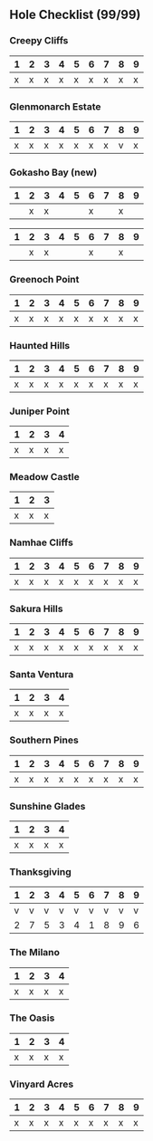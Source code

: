 
## Hole Checklist (99/99)

### Creepy Cliffs

|1|2|3|4|5|6|7|8|9|
|-|-|-|-|-|-|-|-|-|
|x|x|x|x|x|x|x|x|x|

### Glenmonarch Estate

|1|2|3|4|5|6|7|8|9|
|-|-|-|-|-|-|-|-|-|
|x|x|x|x|x|x|x|v|x|

### Gokasho Bay (new)

|1|2|3|4|5|6|7|8|9|
|-|-|-|-|-|-|-|-|-|
| |x|x| | |x| |x| |

|1|2|3|4|5|6|7|8|9|
|-|-|-|-|-|-|-|-|-|
| |x|x| | |x| |x| |

### Greenoch Point

|1|2|3|4|5|6|7|8|9|
|-|-|-|-|-|-|-|-|-|
|x|x|x|x|x|x|x|x|x|

### Haunted Hills

|1|2|3|4|5|6|7|8|9|
|-|-|-|-|-|-|-|-|-|
|x|x|x|x|x|x|x|x|x|

### Juniper Point

|1|2|3|4|
|-|-|-|-|
|x|x|x|x|

### Meadow Castle

|1|2|3|
|-|-|-|
|x|x|x|

### Namhae Cliffs

|1|2|3|4|5|6|7|8|9|
|-|-|-|-|-|-|-|-|-|
|x|x|x|x|x|x|x|x|x|

### Sakura Hills

|1|2|3|4|5|6|7|8|9|
|-|-|-|-|-|-|-|-|-|
|x|x|x|x|x|x|x|x|x|

### Santa Ventura

|1|2|3|4|
|-|-|-|-|
|x|x|x|x|

### Southern Pines

|1|2|3|4|5|6|7|8|9|
|-|-|-|-|-|-|-|-|-|
|x|x|x|x|x|x|x|x|x|

### Sunshine Glades

|1|2|3|4|
|-|-|-|-|
|x|x|x|x|

### Thanksgiving

|1|2|3|4|5|6|7|8|9|
|-|-|-|-|-|-|-|-|-|
|v|v|v|v|v|v|v|v|v|
|2|7|5|3|4|1|8|9|6|

### The Milano

|1|2|3|4|
|-|-|-|-|
|x|x|x|x|

### The Oasis

|1|2|3|4|
|-|-|-|-|
|x|x|x|x|

### Vinyard Acres

|1|2|3|4|5|6|7|8|9|
|-|-|-|-|-|-|-|-|-|
|x|x|x|x|x|x|x|x|x|
